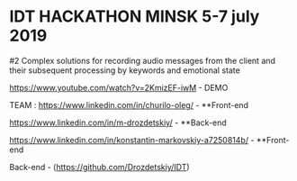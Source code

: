 # IDT HACKATHON MINSK 5-7 july 2019

#2 Complex solutions for recording audio messages from the client and their subsequent processing by keywords and emotional state

https://www.youtube.com/watch?v=2KmizEF-iwM - DEMO

TEAM :
https://www.linkedin.com/in/churilo-oleg/ - **Front-end

https://www.linkedin.com/in/m-drozdetskiy/ - **Back-end

https://www.linkedin.com/in/konstantin-markovskiy-a7250814b/ - **Front-end

Back-end - (https://github.com/Drozdetskiy/IDT)
